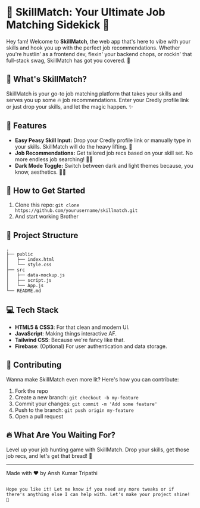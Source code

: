 # 🌟 SkillMatch: Your Ultimate Job Matching Sidekick 🌟

Hey fam! Welcome to **SkillMatch**, the web app that's here to vibe with your skills and hook you up with the perfect job recommendations. Whether you're hustlin' as a frontend dev, flexin' your backend chops, or rockin' that full-stack swag, SkillMatch has got you covered. 🎉

## 🎨 What's SkillMatch?

SkillMatch is your go-to job matching platform that takes your skills and serves you up some 🔥 job recommendations. Enter your Credly profile link or just drop your skills, and let the magic happen. ✨

## 🚀 Features

- **Easy Peasy Skill Input:** Drop your Credly profile link or manually type in your skills. SkillMatch will do the heavy lifting. 💪
- **Job Recommendations:** Get tailored job recs based on your skill set. No more endless job searching! 🕵️‍♀️
- **Dark Mode Toggle:** Switch between dark and light themes because, you know, aesthetics. 🌚🌞

## 🌈 How to Get Started

1. Clone this repo: `git clone https://github.com/yourusername/skillmatch.git`
2. And start working Brother

## 📂 Project Structure

```
.
├── public
│   ├── index.html
│   └── style.css
├── src
│   ├── data-mockup.js
│   ├── script.js
│   └── App.js
└── README.md
```

## 💻 Tech Stack

- **HTML5 & CSS3**: For that clean and modern UI.
- **JavaScript**: Making things interactive AF.
- **Tailwind CSS**: Because we're fancy like that.
- **Firebase**: (Optional) For user authentication and data storage.

## 🙌 Contributing

Wanna make SkillMatch even more lit? Here's how you can contribute:

1. Fork the repo
2. Create a new branch: `git checkout -b my-feature`
3. Commit your changes: `git commit -m 'Add some feature'`
4. Push to the branch: `git push origin my-feature`
5. Open a pull request

## 🔥 What Are You Waiting For?

Level up your job hunting game with SkillMatch. Drop your skills, get those job recs, and let's get that bread! 🍞

---

Made with ❤️ by Ansh Kumar Tripathi

```

Hope you like it! Let me know if you need any more tweaks or if there's anything else I can help with. Let's make your project shine! 🚀
```
